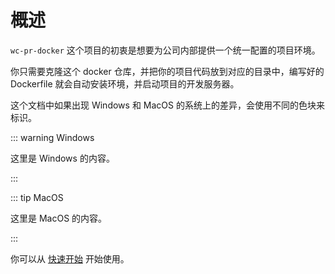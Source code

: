 # 概述

`wc-pr-docker` 这个项目的初衷是想要为公司内部提供一个统一配置的项目环境。

你只需要克隆这个 docker 仓库，并把你的项目代码放到对应的目录中，编写好的 Dockerfile 就会自动安装环境，并启动项目的开发服务器。

这个文档中如果出现 Windows 和 MacOS 的系统上的差异，会使用不同的色块来标识。

::: warning Windows

这里是 Windows 的内容。

:::

::: tip MacOS

这里是 MacOS 的内容。

:::





你可以从 [快速开始](startup.html) 开始使用。





